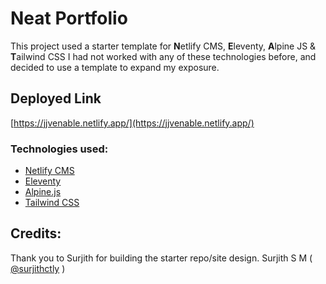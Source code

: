 # Neat Portfolio

This project used a starter template for **N**etlify CMS, **E**leventy, **A**lpine JS & **T**ailwind CSS
I had not worked with any of these technologies before, and decided to use a template to expand my exposure. 

## Deployed Link

[https://jjvenable.netlify.app/](https://jjvenable.netlify.app/)

### Technologies used:

- [Netlify CMS](https://www.netlifycms.org/)
- [Eleventy](https://www.11ty.dev/)
- [Alpine.js](https://github.com/alpinejs/alpine)
- [Tailwind CSS](https://tailwindcss.com/)



## Credits:
Thank you to Surjith for building the starter repo/site design. 
Surjith S M ( [@surjithctly](https://surjithctly.in/) )
